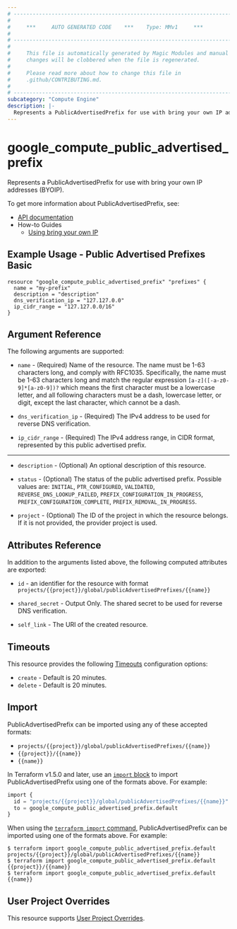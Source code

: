 ```yaml
---
# ----------------------------------------------------------------------------
#
#     ***     AUTO GENERATED CODE    ***    Type: MMv1     ***
#
# ----------------------------------------------------------------------------
#
#     This file is automatically generated by Magic Modules and manual
#     changes will be clobbered when the file is regenerated.
#
#     Please read more about how to change this file in
#     .github/CONTRIBUTING.md.
#
# ----------------------------------------------------------------------------
subcategory: "Compute Engine"
description: |-
  Represents a PublicAdvertisedPrefix for use with bring your own IP addresses (BYOIP).
---
```


# google_compute_public_advertised_prefix

Represents a PublicAdvertisedPrefix for use with bring your own IP addresses (BYOIP).


To get more information about PublicAdvertisedPrefix, see:

* [API documentation](https://cloud.google.com/compute/docs/reference/rest/v1/publicAdvertisedPrefixes)
* How-to Guides
    * [Using bring your own IP](https://cloud.google.com/vpc/docs/using-bring-your-own-ip)

## Example Usage - Public Advertised Prefixes Basic


```hcl
resource "google_compute_public_advertised_prefix" "prefixes" {
  name = "my-prefix"
  description = "description"
  dns_verification_ip = "127.127.0.0"
  ip_cidr_range = "127.127.0.0/16"
}
```

## Argument Reference

The following arguments are supported:


* `name` -
  (Required)
  Name of the resource. The name must be 1-63 characters long, and
  comply with RFC1035. Specifically, the name must be 1-63 characters
  long and match the regular expression `[a-z]([-a-z0-9]*[a-z0-9])?`
  which means the first character must be a lowercase letter, and all
  following characters must be a dash, lowercase letter, or digit,
  except the last character, which cannot be a dash.

* `dns_verification_ip` -
  (Required)
  The IPv4 address to be used for reverse DNS verification.

* `ip_cidr_range` -
  (Required)
  The IPv4 address range, in CIDR format, represented by this public advertised prefix.


- - -


* `description` -
  (Optional)
  An optional description of this resource.

* `status` -
  (Optional)
  The status of the public advertised prefix.
  Possible values are: `INITIAL`, `PTR_CONFIGURED`, `VALIDATED`, `REVERSE_DNS_LOOKUP_FAILED`, `PREFIX_CONFIGURATION_IN_PROGRESS`, `PREFIX_CONFIGURATION_COMPLETE`, `PREFIX_REMOVAL_IN_PROGRESS`.

* `project` - (Optional) The ID of the project in which the resource belongs.
    If it is not provided, the provider project is used.


## Attributes Reference

In addition to the arguments listed above, the following computed attributes are exported:

* `id` - an identifier for the resource with format `projects/{{project}}/global/publicAdvertisedPrefixes/{{name}}`

* `shared_secret` -
  Output Only. The shared secret to be used for reverse DNS verification.
* `self_link` - The URI of the created resource.


## Timeouts

This resource provides the following
[Timeouts](https://developer.hashicorp.com/terraform/plugin/sdkv2/resources/retries-and-customizable-timeouts) configuration options:

- `create` - Default is 20 minutes.
- `delete` - Default is 20 minutes.

## Import


PublicAdvertisedPrefix can be imported using any of these accepted formats:

* `projects/{{project}}/global/publicAdvertisedPrefixes/{{name}}`
* `{{project}}/{{name}}`
* `{{name}}`


In Terraform v1.5.0 and later, use an [`import` block](https://developer.hashicorp.com/terraform/language/import) to import PublicAdvertisedPrefix using one of the formats above. For example:

```tf
import {
  id = "projects/{{project}}/global/publicAdvertisedPrefixes/{{name}}"
  to = google_compute_public_advertised_prefix.default
}
```

When using the [`terraform import` command](https://developer.hashicorp.com/terraform/cli/commands/import), PublicAdvertisedPrefix can be imported using one of the formats above. For example:

```
$ terraform import google_compute_public_advertised_prefix.default projects/{{project}}/global/publicAdvertisedPrefixes/{{name}}
$ terraform import google_compute_public_advertised_prefix.default {{project}}/{{name}}
$ terraform import google_compute_public_advertised_prefix.default {{name}}
```

## User Project Overrides

This resource supports [User Project Overrides](https://registry.terraform.io/providers/hashicorp/google/latest/docs/guides/provider_reference#user_project_override).
